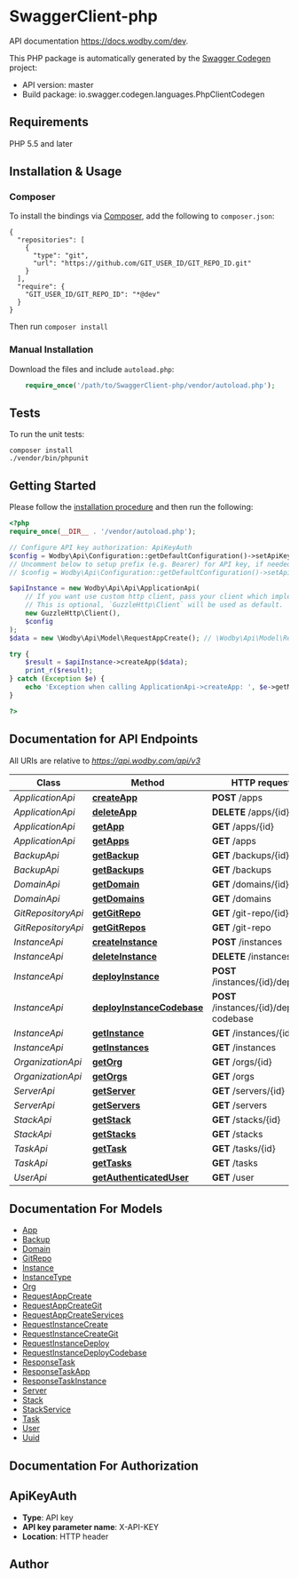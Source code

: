 # SwaggerClient-php
API documentation https://docs.wodby.com/dev.

This PHP package is automatically generated by the [Swagger Codegen](https://github.com/swagger-api/swagger-codegen) project:

- API version: master
- Build package: io.swagger.codegen.languages.PhpClientCodegen

## Requirements

PHP 5.5 and later

## Installation & Usage
### Composer

To install the bindings via [Composer](http://getcomposer.org/), add the following to `composer.json`:

```
{
  "repositories": [
    {
      "type": "git",
      "url": "https://github.com/GIT_USER_ID/GIT_REPO_ID.git"
    }
  ],
  "require": {
    "GIT_USER_ID/GIT_REPO_ID": "*@dev"
  }
}
```

Then run `composer install`

### Manual Installation

Download the files and include `autoload.php`:

```php
    require_once('/path/to/SwaggerClient-php/vendor/autoload.php');
```

## Tests

To run the unit tests:

```
composer install
./vendor/bin/phpunit
```

## Getting Started

Please follow the [installation procedure](#installation--usage) and then run the following:

```php
<?php
require_once(__DIR__ . '/vendor/autoload.php');

// Configure API key authorization: ApiKeyAuth
$config = Wodby\Api\Configuration::getDefaultConfiguration()->setApiKey('X-API-KEY', 'YOUR_API_KEY');
// Uncomment below to setup prefix (e.g. Bearer) for API key, if needed
// $config = Wodby\Api\Configuration::getDefaultConfiguration()->setApiKeyPrefix('X-API-KEY', 'Bearer');

$apiInstance = new Wodby\Api\Api\ApplicationApi(
    // If you want use custom http client, pass your client which implements `GuzzleHttp\ClientInterface`.
    // This is optional, `GuzzleHttp\Client` will be used as default.
    new GuzzleHttp\Client(),
    $config
);
$data = new \Wodby\Api\Model\RequestAppCreate(); // \Wodby\Api\Model\RequestAppCreate | 

try {
    $result = $apiInstance->createApp($data);
    print_r($result);
} catch (Exception $e) {
    echo 'Exception when calling ApplicationApi->createApp: ', $e->getMessage(), PHP_EOL;
}

?>
```

## Documentation for API Endpoints

All URIs are relative to *https://api.wodby.com/api/v3*

Class | Method | HTTP request | Description
------------ | ------------- | ------------- | -------------
*ApplicationApi* | [**createApp**](docs/Api/ApplicationApi.md#createapp) | **POST** /apps | 
*ApplicationApi* | [**deleteApp**](docs/Api/ApplicationApi.md#deleteapp) | **DELETE** /apps/{id} | 
*ApplicationApi* | [**getApp**](docs/Api/ApplicationApi.md#getapp) | **GET** /apps/{id} | 
*ApplicationApi* | [**getApps**](docs/Api/ApplicationApi.md#getapps) | **GET** /apps | 
*BackupApi* | [**getBackup**](docs/Api/BackupApi.md#getbackup) | **GET** /backups/{id} | 
*BackupApi* | [**getBackups**](docs/Api/BackupApi.md#getbackups) | **GET** /backups | 
*DomainApi* | [**getDomain**](docs/Api/DomainApi.md#getdomain) | **GET** /domains/{id} | 
*DomainApi* | [**getDomains**](docs/Api/DomainApi.md#getdomains) | **GET** /domains | 
*GitRepositoryApi* | [**getGitRepo**](docs/Api/GitRepositoryApi.md#getgitrepo) | **GET** /git-repo/{id} | 
*GitRepositoryApi* | [**getGitRepos**](docs/Api/GitRepositoryApi.md#getgitrepos) | **GET** /git-repo | 
*InstanceApi* | [**createInstance**](docs/Api/InstanceApi.md#createinstance) | **POST** /instances | 
*InstanceApi* | [**deleteInstance**](docs/Api/InstanceApi.md#deleteinstance) | **DELETE** /instances/{id} | 
*InstanceApi* | [**deployInstance**](docs/Api/InstanceApi.md#deployinstance) | **POST** /instances/{id}/deploy | 
*InstanceApi* | [**deployInstanceCodebase**](docs/Api/InstanceApi.md#deployinstancecodebase) | **POST** /instances/{id}/deploy-codebase | 
*InstanceApi* | [**getInstance**](docs/Api/InstanceApi.md#getinstance) | **GET** /instances/{id} | 
*InstanceApi* | [**getInstances**](docs/Api/InstanceApi.md#getinstances) | **GET** /instances | 
*OrganizationApi* | [**getOrg**](docs/Api/OrganizationApi.md#getorg) | **GET** /orgs/{id} | 
*OrganizationApi* | [**getOrgs**](docs/Api/OrganizationApi.md#getorgs) | **GET** /orgs | 
*ServerApi* | [**getServer**](docs/Api/ServerApi.md#getserver) | **GET** /servers/{id} | 
*ServerApi* | [**getServers**](docs/Api/ServerApi.md#getservers) | **GET** /servers | 
*StackApi* | [**getStack**](docs/Api/StackApi.md#getstack) | **GET** /stacks/{id} | 
*StackApi* | [**getStacks**](docs/Api/StackApi.md#getstacks) | **GET** /stacks | 
*TaskApi* | [**getTask**](docs/Api/TaskApi.md#gettask) | **GET** /tasks/{id} | 
*TaskApi* | [**getTasks**](docs/Api/TaskApi.md#gettasks) | **GET** /tasks | 
*UserApi* | [**getAuthenticatedUser**](docs/Api/UserApi.md#getauthenticateduser) | **GET** /user | 


## Documentation For Models

 - [App](docs/Model/App.md)
 - [Backup](docs/Model/Backup.md)
 - [Domain](docs/Model/Domain.md)
 - [GitRepo](docs/Model/GitRepo.md)
 - [Instance](docs/Model/Instance.md)
 - [InstanceType](docs/Model/InstanceType.md)
 - [Org](docs/Model/Org.md)
 - [RequestAppCreate](docs/Model/RequestAppCreate.md)
 - [RequestAppCreateGit](docs/Model/RequestAppCreateGit.md)
 - [RequestAppCreateServices](docs/Model/RequestAppCreateServices.md)
 - [RequestInstanceCreate](docs/Model/RequestInstanceCreate.md)
 - [RequestInstanceCreateGit](docs/Model/RequestInstanceCreateGit.md)
 - [RequestInstanceDeploy](docs/Model/RequestInstanceDeploy.md)
 - [RequestInstanceDeployCodebase](docs/Model/RequestInstanceDeployCodebase.md)
 - [ResponseTask](docs/Model/ResponseTask.md)
 - [ResponseTaskApp](docs/Model/ResponseTaskApp.md)
 - [ResponseTaskInstance](docs/Model/ResponseTaskInstance.md)
 - [Server](docs/Model/Server.md)
 - [Stack](docs/Model/Stack.md)
 - [StackService](docs/Model/StackService.md)
 - [Task](docs/Model/Task.md)
 - [User](docs/Model/User.md)
 - [Uuid](docs/Model/Uuid.md)


## Documentation For Authorization


## ApiKeyAuth

- **Type**: API key
- **API key parameter name**: X-API-KEY
- **Location**: HTTP header


## Author




